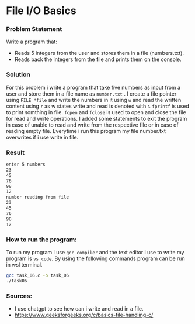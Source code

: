 # File I/O Basics

### Problem Statement
Write a program that:
* Reads 5 integers from the user and stores them in a file (numbers.txt).
* Reads back the integers from the file and prints them on the console.

### Solution
For this problem i write a program that take five numbers as input from a user and  store them in a file name as `number.txt` . I create a file pointer using `FILE *file` and write the numbers in it using `w` and read the written content using `r` as w states write and read is denoted with r. `fprintf` is used to print somthing in file. `fopen` and `fclose` is used to open and close the file for read and write operations. I added some statements to exit the program in case of unable to read and write from the respective file or in case of reading empty file. Everytime i run this program my file number.txt overwrites if i use write in file. 

### Result

```bash
enter 5 numbers 
23
45
76
98
12
number reading from file 
23
45
76
98
12
```

### How to run the program:
To run my program i use `gcc compiler` and the text editor i use to write my program is `vs code`. By using the following commands program can be run in wsl terminal.

```bash
gcc task_06.c -o task_06
./task06
```

### Sources:
* I use chatgpt to see how can i write and read in a file.
* https://www.geeksforgeeks.org/c/basics-file-handling-c/
